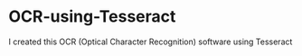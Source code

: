 # OCR-using-Tesseract

I created this OCR (Optical Character Recognition) software using Tesseract 
